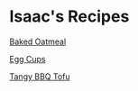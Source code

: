 # Isaac's Recipes

[Baked Oatmeal](./Baked%20Oatmeal.md)

[Egg Cups](./Egg%20Cups.md)

[Tangy BBQ Tofu](./Tangy%20BBQ%20Tofu.md)
